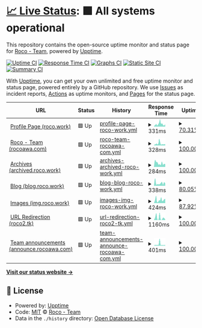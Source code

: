 # [📈 Live Status](https://status.rocoawa.com): <!--live status--> **🟩 All systems operational**

This repository contains the open-source uptime monitor and status page for [Roco - Team](roco.work), powered by [Upptime](https://github.com/upptime/upptime).

[![Uptime CI](https://github.com/Roco-Team/stats/workflows/Uptime%20CI/badge.svg)](https://github.com/Roco-Team/stats/actions?query=workflow%3A%22Uptime+CI%22)
[![Response Time CI](https://github.com/Roco-Team/stats/workflows/Response%20Time%20CI/badge.svg)](https://github.com/Roco-Team/stats/actions?query=workflow%3A%22Response+Time+CI%22)
[![Graphs CI](https://github.com/Roco-Team/stats/workflows/Graphs%20CI/badge.svg)](https://github.com/Roco-Team/stats/actions?query=workflow%3A%22Graphs+CI%22)
[![Static Site CI](https://github.com/Roco-Team/stats/workflows/Static%20Site%20CI/badge.svg)](https://github.com/Roco-Team/stats/actions?query=workflow%3A%22Static+Site+CI%22)
[![Summary CI](https://github.com/Roco-Team/stats/workflows/Summary%20CI/badge.svg)](https://github.com/Roco-Team/stats/actions?query=workflow%3A%22Summary+CI%22)

With [Upptime](https://upptime.js.org), you can get your own unlimited and free uptime monitor and status page, powered entirely by a GitHub repository. We use [Issues](https://github.com/Roco-Team/stats/issues) as incident reports, [Actions](https://github.com/Roco-Team/stats/actions) as uptime monitors, and [Pages](https://status.rocoawa.com) for the status page.

<!--start: status pages-->
<!-- This summary is generated by Upptime (https://github.com/upptime/upptime) -->
<!-- Do not edit this manually, your changes will be overwritten -->
<!-- prettier-ignore -->
| URL | Status | History | Response Time | Uptime |
| --- | ------ | ------- | ------------- | ------ |
| <img alt="" src="https://favicons.githubusercontent.com/roco.work" height="13"> [Profile Page (roco.work)](https://roco.work/r.png) | 🟩 Up | [profile-page-roco-work.yml](https://github.com/Roco-Team/stats/commits/HEAD/history/profile-page-roco-work.yml) | <details><summary><img alt="Response time graph" src="./graphs/profile-page-roco-work/response-time-week.png" height="20"> 331ms</summary><br><a href="https://status.rocoawa.com/history/profile-page-roco-work"><img alt="Response time 298" src="https://img.shields.io/endpoint?url=https%3A%2F%2Fraw.githubusercontent.com%2FRoco-Team%2Fstats%2FHEAD%2Fapi%2Fprofile-page-roco-work%2Fresponse-time.json"></a><br><a href="https://status.rocoawa.com/history/profile-page-roco-work"><img alt="24-hour response time 289" src="https://img.shields.io/endpoint?url=https%3A%2F%2Fraw.githubusercontent.com%2FRoco-Team%2Fstats%2FHEAD%2Fapi%2Fprofile-page-roco-work%2Fresponse-time-day.json"></a><br><a href="https://status.rocoawa.com/history/profile-page-roco-work"><img alt="7-day response time 331" src="https://img.shields.io/endpoint?url=https%3A%2F%2Fraw.githubusercontent.com%2FRoco-Team%2Fstats%2FHEAD%2Fapi%2Fprofile-page-roco-work%2Fresponse-time-week.json"></a><br><a href="https://status.rocoawa.com/history/profile-page-roco-work"><img alt="30-day response time 298" src="https://img.shields.io/endpoint?url=https%3A%2F%2Fraw.githubusercontent.com%2FRoco-Team%2Fstats%2FHEAD%2Fapi%2Fprofile-page-roco-work%2Fresponse-time-month.json"></a><br><a href="https://status.rocoawa.com/history/profile-page-roco-work"><img alt="1-year response time 298" src="https://img.shields.io/endpoint?url=https%3A%2F%2Fraw.githubusercontent.com%2FRoco-Team%2Fstats%2FHEAD%2Fapi%2Fprofile-page-roco-work%2Fresponse-time-year.json"></a></details> | <details><summary><a href="https://status.rocoawa.com/history/profile-page-roco-work">70.31%</a></summary><a href="https://status.rocoawa.com/history/profile-page-roco-work"><img alt="All-time uptime 52.11%" src="https://img.shields.io/endpoint?url=https%3A%2F%2Fraw.githubusercontent.com%2FRoco-Team%2Fstats%2FHEAD%2Fapi%2Fprofile-page-roco-work%2Fuptime.json"></a><br><a href="https://status.rocoawa.com/history/profile-page-roco-work"><img alt="24-hour uptime 100.00%" src="https://img.shields.io/endpoint?url=https%3A%2F%2Fraw.githubusercontent.com%2FRoco-Team%2Fstats%2FHEAD%2Fapi%2Fprofile-page-roco-work%2Fuptime-day.json"></a><br><a href="https://status.rocoawa.com/history/profile-page-roco-work"><img alt="7-day uptime 70.31%" src="https://img.shields.io/endpoint?url=https%3A%2F%2Fraw.githubusercontent.com%2FRoco-Team%2Fstats%2FHEAD%2Fapi%2Fprofile-page-roco-work%2Fuptime-week.json"></a><br><a href="https://status.rocoawa.com/history/profile-page-roco-work"><img alt="30-day uptime 52.11%" src="https://img.shields.io/endpoint?url=https%3A%2F%2Fraw.githubusercontent.com%2FRoco-Team%2Fstats%2FHEAD%2Fapi%2Fprofile-page-roco-work%2Fuptime-month.json"></a><br><a href="https://status.rocoawa.com/history/profile-page-roco-work"><img alt="1-year uptime 52.11%" src="https://img.shields.io/endpoint?url=https%3A%2F%2Fraw.githubusercontent.com%2FRoco-Team%2Fstats%2FHEAD%2Fapi%2Fprofile-page-roco-work%2Fuptime-year.json"></a></details>
| <img alt="" src="https://favicons.githubusercontent.com/rocoawa.com" height="13"> [Roco - Team (rocoawa.com)](https://rocoawa.com/) | 🟩 Up | [roco-team-rocoawa-com.yml](https://github.com/Roco-Team/stats/commits/HEAD/history/roco-team-rocoawa-com.yml) | <details><summary><img alt="Response time graph" src="./graphs/roco-team-rocoawa-com/response-time-week.png" height="20"> 328ms</summary><br><a href="https://status.rocoawa.com/history/roco-team-rocoawa-com"><img alt="Response time 312" src="https://img.shields.io/endpoint?url=https%3A%2F%2Fraw.githubusercontent.com%2FRoco-Team%2Fstats%2FHEAD%2Fapi%2Froco-team-rocoawa-com%2Fresponse-time.json"></a><br><a href="https://status.rocoawa.com/history/roco-team-rocoawa-com"><img alt="24-hour response time 233" src="https://img.shields.io/endpoint?url=https%3A%2F%2Fraw.githubusercontent.com%2FRoco-Team%2Fstats%2FHEAD%2Fapi%2Froco-team-rocoawa-com%2Fresponse-time-day.json"></a><br><a href="https://status.rocoawa.com/history/roco-team-rocoawa-com"><img alt="7-day response time 328" src="https://img.shields.io/endpoint?url=https%3A%2F%2Fraw.githubusercontent.com%2FRoco-Team%2Fstats%2FHEAD%2Fapi%2Froco-team-rocoawa-com%2Fresponse-time-week.json"></a><br><a href="https://status.rocoawa.com/history/roco-team-rocoawa-com"><img alt="30-day response time 312" src="https://img.shields.io/endpoint?url=https%3A%2F%2Fraw.githubusercontent.com%2FRoco-Team%2Fstats%2FHEAD%2Fapi%2Froco-team-rocoawa-com%2Fresponse-time-month.json"></a><br><a href="https://status.rocoawa.com/history/roco-team-rocoawa-com"><img alt="1-year response time 312" src="https://img.shields.io/endpoint?url=https%3A%2F%2Fraw.githubusercontent.com%2FRoco-Team%2Fstats%2FHEAD%2Fapi%2Froco-team-rocoawa-com%2Fresponse-time-year.json"></a></details> | <details><summary><a href="https://status.rocoawa.com/history/roco-team-rocoawa-com">100.00%</a></summary><a href="https://status.rocoawa.com/history/roco-team-rocoawa-com"><img alt="All-time uptime 100.00%" src="https://img.shields.io/endpoint?url=https%3A%2F%2Fraw.githubusercontent.com%2FRoco-Team%2Fstats%2FHEAD%2Fapi%2Froco-team-rocoawa-com%2Fuptime.json"></a><br><a href="https://status.rocoawa.com/history/roco-team-rocoawa-com"><img alt="24-hour uptime 100.00%" src="https://img.shields.io/endpoint?url=https%3A%2F%2Fraw.githubusercontent.com%2FRoco-Team%2Fstats%2FHEAD%2Fapi%2Froco-team-rocoawa-com%2Fuptime-day.json"></a><br><a href="https://status.rocoawa.com/history/roco-team-rocoawa-com"><img alt="7-day uptime 100.00%" src="https://img.shields.io/endpoint?url=https%3A%2F%2Fraw.githubusercontent.com%2FRoco-Team%2Fstats%2FHEAD%2Fapi%2Froco-team-rocoawa-com%2Fuptime-week.json"></a><br><a href="https://status.rocoawa.com/history/roco-team-rocoawa-com"><img alt="30-day uptime 100.00%" src="https://img.shields.io/endpoint?url=https%3A%2F%2Fraw.githubusercontent.com%2FRoco-Team%2Fstats%2FHEAD%2Fapi%2Froco-team-rocoawa-com%2Fuptime-month.json"></a><br><a href="https://status.rocoawa.com/history/roco-team-rocoawa-com"><img alt="1-year uptime 100.00%" src="https://img.shields.io/endpoint?url=https%3A%2F%2Fraw.githubusercontent.com%2FRoco-Team%2Fstats%2FHEAD%2Fapi%2Froco-team-rocoawa-com%2Fuptime-year.json"></a></details>
| <img alt="" src="https://favicons.githubusercontent.com/archived.roco.work" height="13"> [Archives (archived.roco.work)](https://archived.roco.work/) | 🟩 Up | [archives-archived-roco-work.yml](https://github.com/Roco-Team/stats/commits/HEAD/history/archives-archived-roco-work.yml) | <details><summary><img alt="Response time graph" src="./graphs/archives-archived-roco-work/response-time-week.png" height="20"> 284ms</summary><br><a href="https://status.rocoawa.com/history/archives-archived-roco-work"><img alt="Response time 284" src="https://img.shields.io/endpoint?url=https%3A%2F%2Fraw.githubusercontent.com%2FRoco-Team%2Fstats%2FHEAD%2Fapi%2Farchives-archived-roco-work%2Fresponse-time.json"></a><br><a href="https://status.rocoawa.com/history/archives-archived-roco-work"><img alt="24-hour response time 219" src="https://img.shields.io/endpoint?url=https%3A%2F%2Fraw.githubusercontent.com%2FRoco-Team%2Fstats%2FHEAD%2Fapi%2Farchives-archived-roco-work%2Fresponse-time-day.json"></a><br><a href="https://status.rocoawa.com/history/archives-archived-roco-work"><img alt="7-day response time 284" src="https://img.shields.io/endpoint?url=https%3A%2F%2Fraw.githubusercontent.com%2FRoco-Team%2Fstats%2FHEAD%2Fapi%2Farchives-archived-roco-work%2Fresponse-time-week.json"></a><br><a href="https://status.rocoawa.com/history/archives-archived-roco-work"><img alt="30-day response time 284" src="https://img.shields.io/endpoint?url=https%3A%2F%2Fraw.githubusercontent.com%2FRoco-Team%2Fstats%2FHEAD%2Fapi%2Farchives-archived-roco-work%2Fresponse-time-month.json"></a><br><a href="https://status.rocoawa.com/history/archives-archived-roco-work"><img alt="1-year response time 284" src="https://img.shields.io/endpoint?url=https%3A%2F%2Fraw.githubusercontent.com%2FRoco-Team%2Fstats%2FHEAD%2Fapi%2Farchives-archived-roco-work%2Fresponse-time-year.json"></a></details> | <details><summary><a href="https://status.rocoawa.com/history/archives-archived-roco-work">100.00%</a></summary><a href="https://status.rocoawa.com/history/archives-archived-roco-work"><img alt="All-time uptime 100.00%" src="https://img.shields.io/endpoint?url=https%3A%2F%2Fraw.githubusercontent.com%2FRoco-Team%2Fstats%2FHEAD%2Fapi%2Farchives-archived-roco-work%2Fuptime.json"></a><br><a href="https://status.rocoawa.com/history/archives-archived-roco-work"><img alt="24-hour uptime 100.00%" src="https://img.shields.io/endpoint?url=https%3A%2F%2Fraw.githubusercontent.com%2FRoco-Team%2Fstats%2FHEAD%2Fapi%2Farchives-archived-roco-work%2Fuptime-day.json"></a><br><a href="https://status.rocoawa.com/history/archives-archived-roco-work"><img alt="7-day uptime 100.00%" src="https://img.shields.io/endpoint?url=https%3A%2F%2Fraw.githubusercontent.com%2FRoco-Team%2Fstats%2FHEAD%2Fapi%2Farchives-archived-roco-work%2Fuptime-week.json"></a><br><a href="https://status.rocoawa.com/history/archives-archived-roco-work"><img alt="30-day uptime 100.00%" src="https://img.shields.io/endpoint?url=https%3A%2F%2Fraw.githubusercontent.com%2FRoco-Team%2Fstats%2FHEAD%2Fapi%2Farchives-archived-roco-work%2Fuptime-month.json"></a><br><a href="https://status.rocoawa.com/history/archives-archived-roco-work"><img alt="1-year uptime 100.00%" src="https://img.shields.io/endpoint?url=https%3A%2F%2Fraw.githubusercontent.com%2FRoco-Team%2Fstats%2FHEAD%2Fapi%2Farchives-archived-roco-work%2Fuptime-year.json"></a></details>
| <img alt="" src="https://favicons.githubusercontent.com/blog.roco.work" height="13"> [Blog (blog.roco.work)](https://blog.roco.work/empty.png) | 🟩 Up | [blog-blog-roco-work.yml](https://github.com/Roco-Team/stats/commits/HEAD/history/blog-blog-roco-work.yml) | <details><summary><img alt="Response time graph" src="./graphs/blog-blog-roco-work/response-time-week.png" height="20"> 338ms</summary><br><a href="https://status.rocoawa.com/history/blog-blog-roco-work"><img alt="Response time 338" src="https://img.shields.io/endpoint?url=https%3A%2F%2Fraw.githubusercontent.com%2FRoco-Team%2Fstats%2FHEAD%2Fapi%2Fblog-blog-roco-work%2Fresponse-time.json"></a><br><a href="https://status.rocoawa.com/history/blog-blog-roco-work"><img alt="24-hour response time 299" src="https://img.shields.io/endpoint?url=https%3A%2F%2Fraw.githubusercontent.com%2FRoco-Team%2Fstats%2FHEAD%2Fapi%2Fblog-blog-roco-work%2Fresponse-time-day.json"></a><br><a href="https://status.rocoawa.com/history/blog-blog-roco-work"><img alt="7-day response time 338" src="https://img.shields.io/endpoint?url=https%3A%2F%2Fraw.githubusercontent.com%2FRoco-Team%2Fstats%2FHEAD%2Fapi%2Fblog-blog-roco-work%2Fresponse-time-week.json"></a><br><a href="https://status.rocoawa.com/history/blog-blog-roco-work"><img alt="30-day response time 338" src="https://img.shields.io/endpoint?url=https%3A%2F%2Fraw.githubusercontent.com%2FRoco-Team%2Fstats%2FHEAD%2Fapi%2Fblog-blog-roco-work%2Fresponse-time-month.json"></a><br><a href="https://status.rocoawa.com/history/blog-blog-roco-work"><img alt="1-year response time 338" src="https://img.shields.io/endpoint?url=https%3A%2F%2Fraw.githubusercontent.com%2FRoco-Team%2Fstats%2FHEAD%2Fapi%2Fblog-blog-roco-work%2Fresponse-time-year.json"></a></details> | <details><summary><a href="https://status.rocoawa.com/history/blog-blog-roco-work">80.05%</a></summary><a href="https://status.rocoawa.com/history/blog-blog-roco-work"><img alt="All-time uptime 80.05%" src="https://img.shields.io/endpoint?url=https%3A%2F%2Fraw.githubusercontent.com%2FRoco-Team%2Fstats%2FHEAD%2Fapi%2Fblog-blog-roco-work%2Fuptime.json"></a><br><a href="https://status.rocoawa.com/history/blog-blog-roco-work"><img alt="24-hour uptime 100.00%" src="https://img.shields.io/endpoint?url=https%3A%2F%2Fraw.githubusercontent.com%2FRoco-Team%2Fstats%2FHEAD%2Fapi%2Fblog-blog-roco-work%2Fuptime-day.json"></a><br><a href="https://status.rocoawa.com/history/blog-blog-roco-work"><img alt="7-day uptime 80.05%" src="https://img.shields.io/endpoint?url=https%3A%2F%2Fraw.githubusercontent.com%2FRoco-Team%2Fstats%2FHEAD%2Fapi%2Fblog-blog-roco-work%2Fuptime-week.json"></a><br><a href="https://status.rocoawa.com/history/blog-blog-roco-work"><img alt="30-day uptime 80.05%" src="https://img.shields.io/endpoint?url=https%3A%2F%2Fraw.githubusercontent.com%2FRoco-Team%2Fstats%2FHEAD%2Fapi%2Fblog-blog-roco-work%2Fuptime-month.json"></a><br><a href="https://status.rocoawa.com/history/blog-blog-roco-work"><img alt="1-year uptime 80.05%" src="https://img.shields.io/endpoint?url=https%3A%2F%2Fraw.githubusercontent.com%2FRoco-Team%2Fstats%2FHEAD%2Fapi%2Fblog-blog-roco-work%2Fuptime-year.json"></a></details>
| <img alt="" src="https://favicons.githubusercontent.com/img.roco.work" height="13"> [Images (img.roco.work)](https://img.roco.work/IMG_4010.jpg) | 🟩 Up | [images-img-roco-work.yml](https://github.com/Roco-Team/stats/commits/HEAD/history/images-img-roco-work.yml) | <details><summary><img alt="Response time graph" src="./graphs/images-img-roco-work/response-time-week.png" height="20"> 424ms</summary><br><a href="https://status.rocoawa.com/history/images-img-roco-work"><img alt="Response time 424" src="https://img.shields.io/endpoint?url=https%3A%2F%2Fraw.githubusercontent.com%2FRoco-Team%2Fstats%2FHEAD%2Fapi%2Fimages-img-roco-work%2Fresponse-time.json"></a><br><a href="https://status.rocoawa.com/history/images-img-roco-work"><img alt="24-hour response time 549" src="https://img.shields.io/endpoint?url=https%3A%2F%2Fraw.githubusercontent.com%2FRoco-Team%2Fstats%2FHEAD%2Fapi%2Fimages-img-roco-work%2Fresponse-time-day.json"></a><br><a href="https://status.rocoawa.com/history/images-img-roco-work"><img alt="7-day response time 424" src="https://img.shields.io/endpoint?url=https%3A%2F%2Fraw.githubusercontent.com%2FRoco-Team%2Fstats%2FHEAD%2Fapi%2Fimages-img-roco-work%2Fresponse-time-week.json"></a><br><a href="https://status.rocoawa.com/history/images-img-roco-work"><img alt="30-day response time 424" src="https://img.shields.io/endpoint?url=https%3A%2F%2Fraw.githubusercontent.com%2FRoco-Team%2Fstats%2FHEAD%2Fapi%2Fimages-img-roco-work%2Fresponse-time-month.json"></a><br><a href="https://status.rocoawa.com/history/images-img-roco-work"><img alt="1-year response time 424" src="https://img.shields.io/endpoint?url=https%3A%2F%2Fraw.githubusercontent.com%2FRoco-Team%2Fstats%2FHEAD%2Fapi%2Fimages-img-roco-work%2Fresponse-time-year.json"></a></details> | <details><summary><a href="https://status.rocoawa.com/history/images-img-roco-work">87.92%</a></summary><a href="https://status.rocoawa.com/history/images-img-roco-work"><img alt="All-time uptime 87.92%" src="https://img.shields.io/endpoint?url=https%3A%2F%2Fraw.githubusercontent.com%2FRoco-Team%2Fstats%2FHEAD%2Fapi%2Fimages-img-roco-work%2Fuptime.json"></a><br><a href="https://status.rocoawa.com/history/images-img-roco-work"><img alt="24-hour uptime 100.00%" src="https://img.shields.io/endpoint?url=https%3A%2F%2Fraw.githubusercontent.com%2FRoco-Team%2Fstats%2FHEAD%2Fapi%2Fimages-img-roco-work%2Fuptime-day.json"></a><br><a href="https://status.rocoawa.com/history/images-img-roco-work"><img alt="7-day uptime 87.92%" src="https://img.shields.io/endpoint?url=https%3A%2F%2Fraw.githubusercontent.com%2FRoco-Team%2Fstats%2FHEAD%2Fapi%2Fimages-img-roco-work%2Fuptime-week.json"></a><br><a href="https://status.rocoawa.com/history/images-img-roco-work"><img alt="30-day uptime 87.92%" src="https://img.shields.io/endpoint?url=https%3A%2F%2Fraw.githubusercontent.com%2FRoco-Team%2Fstats%2FHEAD%2Fapi%2Fimages-img-roco-work%2Fuptime-month.json"></a><br><a href="https://status.rocoawa.com/history/images-img-roco-work"><img alt="1-year uptime 87.92%" src="https://img.shields.io/endpoint?url=https%3A%2F%2Fraw.githubusercontent.com%2FRoco-Team%2Fstats%2FHEAD%2Fapi%2Fimages-img-roco-work%2Fuptime-year.json"></a></details>
| <img alt="" src="https://favicons.githubusercontent.com/roco2.tk" height="13"> [URL Redirection (roco2.tk)](https://roco2.tk/) | 🟩 Up | [url-redirection-roco2-tk.yml](https://github.com/Roco-Team/stats/commits/HEAD/history/url-redirection-roco2-tk.yml) | <details><summary><img alt="Response time graph" src="./graphs/url-redirection-roco2-tk/response-time-week.png" height="20"> 1160ms</summary><br><a href="https://status.rocoawa.com/history/url-redirection-roco2-tk"><img alt="Response time 1160" src="https://img.shields.io/endpoint?url=https%3A%2F%2Fraw.githubusercontent.com%2FRoco-Team%2Fstats%2FHEAD%2Fapi%2Furl-redirection-roco2-tk%2Fresponse-time.json"></a><br><a href="https://status.rocoawa.com/history/url-redirection-roco2-tk"><img alt="24-hour response time 186" src="https://img.shields.io/endpoint?url=https%3A%2F%2Fraw.githubusercontent.com%2FRoco-Team%2Fstats%2FHEAD%2Fapi%2Furl-redirection-roco2-tk%2Fresponse-time-day.json"></a><br><a href="https://status.rocoawa.com/history/url-redirection-roco2-tk"><img alt="7-day response time 1160" src="https://img.shields.io/endpoint?url=https%3A%2F%2Fraw.githubusercontent.com%2FRoco-Team%2Fstats%2FHEAD%2Fapi%2Furl-redirection-roco2-tk%2Fresponse-time-week.json"></a><br><a href="https://status.rocoawa.com/history/url-redirection-roco2-tk"><img alt="30-day response time 1160" src="https://img.shields.io/endpoint?url=https%3A%2F%2Fraw.githubusercontent.com%2FRoco-Team%2Fstats%2FHEAD%2Fapi%2Furl-redirection-roco2-tk%2Fresponse-time-month.json"></a><br><a href="https://status.rocoawa.com/history/url-redirection-roco2-tk"><img alt="1-year response time 1160" src="https://img.shields.io/endpoint?url=https%3A%2F%2Fraw.githubusercontent.com%2FRoco-Team%2Fstats%2FHEAD%2Fapi%2Furl-redirection-roco2-tk%2Fresponse-time-year.json"></a></details> | <details><summary><a href="https://status.rocoawa.com/history/url-redirection-roco2-tk">100.00%</a></summary><a href="https://status.rocoawa.com/history/url-redirection-roco2-tk"><img alt="All-time uptime 100.00%" src="https://img.shields.io/endpoint?url=https%3A%2F%2Fraw.githubusercontent.com%2FRoco-Team%2Fstats%2FHEAD%2Fapi%2Furl-redirection-roco2-tk%2Fuptime.json"></a><br><a href="https://status.rocoawa.com/history/url-redirection-roco2-tk"><img alt="24-hour uptime 100.00%" src="https://img.shields.io/endpoint?url=https%3A%2F%2Fraw.githubusercontent.com%2FRoco-Team%2Fstats%2FHEAD%2Fapi%2Furl-redirection-roco2-tk%2Fuptime-day.json"></a><br><a href="https://status.rocoawa.com/history/url-redirection-roco2-tk"><img alt="7-day uptime 100.00%" src="https://img.shields.io/endpoint?url=https%3A%2F%2Fraw.githubusercontent.com%2FRoco-Team%2Fstats%2FHEAD%2Fapi%2Furl-redirection-roco2-tk%2Fuptime-week.json"></a><br><a href="https://status.rocoawa.com/history/url-redirection-roco2-tk"><img alt="30-day uptime 100.00%" src="https://img.shields.io/endpoint?url=https%3A%2F%2Fraw.githubusercontent.com%2FRoco-Team%2Fstats%2FHEAD%2Fapi%2Furl-redirection-roco2-tk%2Fuptime-month.json"></a><br><a href="https://status.rocoawa.com/history/url-redirection-roco2-tk"><img alt="1-year uptime 100.00%" src="https://img.shields.io/endpoint?url=https%3A%2F%2Fraw.githubusercontent.com%2FRoco-Team%2Fstats%2FHEAD%2Fapi%2Furl-redirection-roco2-tk%2Fuptime-year.json"></a></details>
| <img alt="" src="https://favicons.githubusercontent.com/announce.rocoawa.com" height="13"> [Team announcements (announce.rocoawa.com)](https://announce.rocoawa.com/) | 🟩 Up | [team-announcements-announce-rocoawa-com.yml](https://github.com/Roco-Team/stats/commits/HEAD/history/team-announcements-announce-rocoawa-com.yml) | <details><summary><img alt="Response time graph" src="./graphs/team-announcements-announce-rocoawa-com/response-time-week.png" height="20"> 401ms</summary><br><a href="https://status.rocoawa.com/history/team-announcements-announce-rocoawa-com"><img alt="Response time 401" src="https://img.shields.io/endpoint?url=https%3A%2F%2Fraw.githubusercontent.com%2FRoco-Team%2Fstats%2FHEAD%2Fapi%2Fteam-announcements-announce-rocoawa-com%2Fresponse-time.json"></a><br><a href="https://status.rocoawa.com/history/team-announcements-announce-rocoawa-com"><img alt="24-hour response time 207" src="https://img.shields.io/endpoint?url=https%3A%2F%2Fraw.githubusercontent.com%2FRoco-Team%2Fstats%2FHEAD%2Fapi%2Fteam-announcements-announce-rocoawa-com%2Fresponse-time-day.json"></a><br><a href="https://status.rocoawa.com/history/team-announcements-announce-rocoawa-com"><img alt="7-day response time 401" src="https://img.shields.io/endpoint?url=https%3A%2F%2Fraw.githubusercontent.com%2FRoco-Team%2Fstats%2FHEAD%2Fapi%2Fteam-announcements-announce-rocoawa-com%2Fresponse-time-week.json"></a><br><a href="https://status.rocoawa.com/history/team-announcements-announce-rocoawa-com"><img alt="30-day response time 401" src="https://img.shields.io/endpoint?url=https%3A%2F%2Fraw.githubusercontent.com%2FRoco-Team%2Fstats%2FHEAD%2Fapi%2Fteam-announcements-announce-rocoawa-com%2Fresponse-time-month.json"></a><br><a href="https://status.rocoawa.com/history/team-announcements-announce-rocoawa-com"><img alt="1-year response time 401" src="https://img.shields.io/endpoint?url=https%3A%2F%2Fraw.githubusercontent.com%2FRoco-Team%2Fstats%2FHEAD%2Fapi%2Fteam-announcements-announce-rocoawa-com%2Fresponse-time-year.json"></a></details> | <details><summary><a href="https://status.rocoawa.com/history/team-announcements-announce-rocoawa-com">100.00%</a></summary><a href="https://status.rocoawa.com/history/team-announcements-announce-rocoawa-com"><img alt="All-time uptime 100.00%" src="https://img.shields.io/endpoint?url=https%3A%2F%2Fraw.githubusercontent.com%2FRoco-Team%2Fstats%2FHEAD%2Fapi%2Fteam-announcements-announce-rocoawa-com%2Fuptime.json"></a><br><a href="https://status.rocoawa.com/history/team-announcements-announce-rocoawa-com"><img alt="24-hour uptime 100.00%" src="https://img.shields.io/endpoint?url=https%3A%2F%2Fraw.githubusercontent.com%2FRoco-Team%2Fstats%2FHEAD%2Fapi%2Fteam-announcements-announce-rocoawa-com%2Fuptime-day.json"></a><br><a href="https://status.rocoawa.com/history/team-announcements-announce-rocoawa-com"><img alt="7-day uptime 100.00%" src="https://img.shields.io/endpoint?url=https%3A%2F%2Fraw.githubusercontent.com%2FRoco-Team%2Fstats%2FHEAD%2Fapi%2Fteam-announcements-announce-rocoawa-com%2Fuptime-week.json"></a><br><a href="https://status.rocoawa.com/history/team-announcements-announce-rocoawa-com"><img alt="30-day uptime 100.00%" src="https://img.shields.io/endpoint?url=https%3A%2F%2Fraw.githubusercontent.com%2FRoco-Team%2Fstats%2FHEAD%2Fapi%2Fteam-announcements-announce-rocoawa-com%2Fuptime-month.json"></a><br><a href="https://status.rocoawa.com/history/team-announcements-announce-rocoawa-com"><img alt="1-year uptime 100.00%" src="https://img.shields.io/endpoint?url=https%3A%2F%2Fraw.githubusercontent.com%2FRoco-Team%2Fstats%2FHEAD%2Fapi%2Fteam-announcements-announce-rocoawa-com%2Fuptime-year.json"></a></details>

<!--end: status pages-->

[**Visit our status website →**](https://status.rocoawa.com)

## 📄 License

- Powered by: [Upptime](https://github.com/upptime/upptime)
- Code: [MIT](./LICENSE) © [Roco - Team](roco.work)
- Data in the `./history` directory: [Open Database License](https://opendatacommons.org/licenses/odbl/1-0/)
